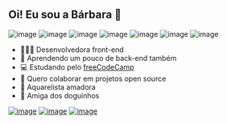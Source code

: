 ## Oi! Eu sou a Bárbara 👋

![image](https://img.shields.io/badge/HTML5-E34F26?style=for-the-badge&logo=html5&logoColor=white)
![image](https://img.shields.io/badge/CSS3-1572B6?style=for-the-badge&logo=css3&logoColor=white)
![image](https://img.shields.io/badge/JavaScript-323330?style=for-the-badge&logo=javascript&logoColor=F7DF1E)
![image](https://img.shields.io/badge/Bootstrap-563D7C?style=for-the-badge&logo=bootstrap&logoColor=white)
![image](https://img.shields.io/badge/Sass-CC6699?style=for-the-badge&logo=sass&logoColor=white)
![image](https://img.shields.io/badge/React-20232A?style=for-the-badge&logo=react&logoColor=61DAFB)
![image](https://img.shields.io/badge/MySQL-00000F?style=for-the-badge&logo=mysql&logoColor=white)


* 👩🏻‍💻 Desenvolvedora front-end
* 🌱 Aprendendo um pouco de back-end também
* 💻 Estudando pelo [freeCodeCamp](https://github.com/freeCodeCamp)
* 👯 Quero colaborar em projetos open source
* 🎨 Aquarelista amadora
* 🐶 Amiga dos doguinhos

[![image](https://img.shields.io/badge/Portfolio-100000?style=for-the-badge&logo=github&logoColor=white)](https://barbaraaliverti.github.io/)
[![image](https://img.shields.io/badge/LinkedIn-0077B5?style=for-the-badge&logo=linkedin&logoColor=white)](https://www.linkedin.com/in/barbaraaliverti/)
[![image](https://img.shields.io/badge/-Hackerrank-2EC866?style=for-the-badge&logo=HackerRank&logoColor=white)](https://www.hackerrank.com/barbaraaliverti)

<!--
**barbaraaliverti/barbaraaliverti** is a ✨ _special_ ✨ repository because its `README.md` (this file) appears on your GitHub profile.

Here are some ideas to get you started:

- 🔭 I’m currently working on ...
- 🌱 I’m currently learning ...
- 👯 I’m looking to collaborate on ...
- 🤔 I’m looking for help with ...
- 💬 Ask me about ...
- 📫 How to reach me: ...
- 😄 Pronouns: ...
- ⚡ Fun fact: ...
-->

